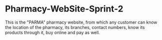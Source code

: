 # Pharmacy-WebSite-Sprint-2
This is the "PARMA" pharmacy website, from which any customer can know the location of the pharmacy, its branches, contact numbers, know its products through it, buy online and pay as well.
